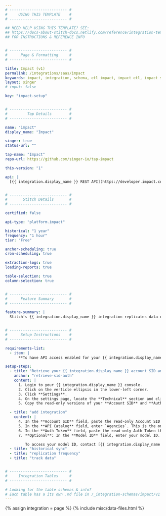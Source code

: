 ```yaml
---
# -------------------------- #
#     USING THIS TEMPLATE    #
# -------------------------- #

## NEED HELP USING THIS TEMPLATE? SEE:
## https://docs-about-stitch-docs.netlify.com/reference/integration-templates/saas/
## FOR INSTRUCTIONS & REFERENCE INFO


# -------------------------- #
#      Page & Formatting     #
# -------------------------- #

title: Impact (v1)
permalink: /integrations/saas/impact
keywords: impact, integration, schema, etl impact, impact etl, impact schema
layout: singer
# input: false

key: "impact-setup"


# -------------------------- #
#         Tap Details        #
# -------------------------- #

name: "impact"
display_name: "Impact"

singer: true
status-url: ""

tap-name: "Impact"
repo-url: https://github.com/singer-io/tap-impact

this-version: "1"

api: |
  [{{ integration.display_name }} REST API](https://developer.impact.com/default){:target="new"}


# -------------------------- #
#       Stitch Details       #
# -------------------------- #

certified: false

api-type: "platform.impact"

historical: "1 year"
frequency: "1 hour"
tier: "Free"

anchor-scheduling: true
cron-scheduling: true

extraction-logs: true
loading-reports: true

table-selection: true
column-selection: true


# -------------------------- #
#      Feature Summary       #
# -------------------------- #

feature-summary: |
  Stitch's {{ integration.display_name }} integration replicates data using the {{ integration.api | flatify | strip }}. Refer to the [Schema](#schema) section for a list of objects available for replication.


# -------------------------- #
#      Setup Instructions    #
# -------------------------- #

requirements-list:
  - item: |
      **To have API access enabled for your {{ integration.display_name }} account.** To do this, login to the {{ integration.display_name }} console. Locate the gear icon and then click **Technical Settings > API Access**. Click **Enable API Access Now**.

setup-steps:
  - title: "Retrieve your {{ integration.display_name }} account SID and auth Token"
    anchor: "retrieve-sid-auth"
    content: |
      1. Login to your {{ integration.display_name }} console.
      2. Click on the verticle ellipsis in the lower-left corner.
      3. Click **Settings**.
      4. On the settings page, locate the **Technical** section and click **API**.
      5. Copy the read-only versions of your **Account SID** and **Auth Token**, and save it in a safe place.

  - title: "add integration"
    content: |
      4. In the **Account SID** field, paste the read-only Account SID you copied from [Step 1](#retrieve-sid-auth).
      5. In the **API Catalog** field, enter `Agencies`. This is the only API that Stitch's {{ integration.display_name }} supports for the time being.
      6. In the **Auth Token** field, paste the read-only Auth Token that you copied from [Step 1](#retrieve-sid-auth).
      7. **Optional**: In the **Model ID** field, enter your model ID. This is used in the `conversion_paths` table to extract data about conversions from clicks to conversion purchases.

         To access your model ID, contact [{{ integration.display_name }} Radius Support](mailto:support@impactradius.com) or [open an {{ form-property.display-name }} help desk request](https://help.impactradius.com/hc/en-us/requests){:target="new"} with {{ integration.display_name }}.
  - title: "historical sync"
  - title: "replication frequency"
  - title: "track data"


# -------------------------- #
#     Integration Tables     #
# -------------------------- #

# Looking for the table schemas & info?
# Each table has a its own .md file in /_integration-schemas/impact/v1
---
```

{% assign integration = page %}
{% include misc/data-files.html %}